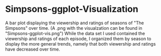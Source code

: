 # Simpsons-ggplot-Visualization
A bar plot displaying the viewership and ratings of seasons of "The Simpsons" over time. (A .png with the visualzation can be found in "Simpsons-ggplot-vis.png") While the data set I used contained the viewership and ratings of each episode, I organized them by season to display the more general trends, namely that both viewership and ratings have decreased over time.
